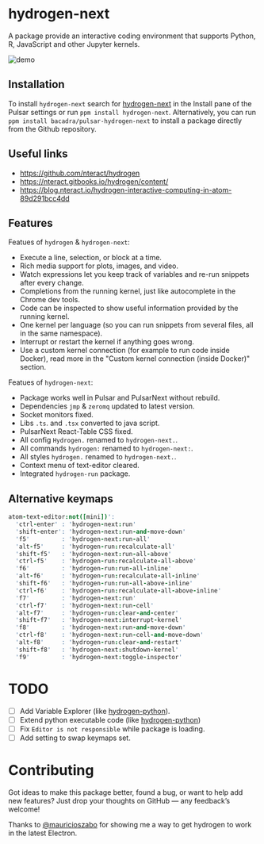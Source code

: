 # hydrogen-next

A package provide an interactive coding environment that supports Python, R, JavaScript and other Jupyter kernels.

![demo](https://github.com/bacadra/pulsar-hydrogen-next/blob/master/assets/demo.gif?raw=true)

## Installation

To install `hydrogen-next` search for [hydrogen-next](https://web.pulsar-edit.dev/packages/hydrogen-next) in the Install pane of the Pulsar settings or run `ppm install hydrogen-next`. Alternatively, you can run `ppm install bacadra/pulsar-hydrogen-next` to install a package directly from the Github repository.

## Useful links

- https://github.com/nteract/hydrogen
- https://nteract.gitbooks.io/hydrogen/content/
- https://blog.nteract.io/hydrogen-interactive-computing-in-atom-89d291bcc4dd

## Features

Featues of `hydrogen` & `hydrogen-next`:

- Execute a line, selection, or block at a time.
- Rich media support for plots, images, and video.
- Watch expressions let you keep track of variables and re-run snippets after every change.
- Completions from the running kernel, just like autocomplete in the Chrome dev tools.
- Code can be inspected to show useful information provided by the running kernel.
- One kernel per language (so you can run snippets from several files, all in the same namespace).
- Interrupt or restart the kernel if anything goes wrong.
- Use a custom kernel connection (for example to run code inside Docker), read more in the "Custom kernel connection (inside Docker)" section.

Featues of `hydrogen-next`:

- Package works well in Pulsar and PulsarNext without rebuild.
- Dependencies `jmp` & `zeromq` updated to latest version.
- Socket monitors fixed.
- Libs `.ts`. and `.tsx` converted to java script.
- PulsarNext React-Table CSS fixed.
- All config `Hydrogen.` renamed to `hydrogen-next.`.
- All commands `hydrogen:` renamed to `hydrogen-next:`.
- All styles `hydrogen.` renamed to `hydrogen-next.`.
- Context menu of text-editor cleared.
- Integrated `hydrogen-run` package.

## Alternative keymaps

```cson
atom-text-editor:not([mini])':
  'ctrl-enter' : 'hydrogen-next:run'
  'shift-enter': 'hydrogen-next:run-and-move-down'
  'f5'         : 'hydrogen-next:run-all'
  'alt-f5'     : 'hydrogen-run:recalculate-all'
  'shift-f5'   : 'hydrogen-next:run-all-above'
  'ctrl-f5'    : 'hydrogen-run:recalculate-all-above'
  'f6'         : 'hydrogen-run:run-all-inline'
  'alt-f6'     : 'hydrogen-run:recalculate-all-inline'
  'shift-f6'   : 'hydrogen-run:run-all-above-inline'
  'ctrl-f6'    : 'hydrogen-run:recalculate-all-above-inline'
  'f7'         : 'hydrogen-next:run'
  'ctrl-f7'    : 'hydrogen-next:run-cell'
  'alt-f7'     : 'hydrogen-run:clear-and-center'
  'shift-f7'   : 'hydrogen-next:interrupt-kernel'
  'f8'         : 'hydrogen-next:run-and-move-down'
  'ctrl-f8'    : 'hydrogen-next:run-cell-and-move-down'
  'alt-f8'     : 'hydrogen-run:clear-and-restart'
  'shift-f8'   : 'hydrogen-next:shutdown-kernel'
  'f9'         : 'hydrogen-next:toggle-inspector'
```

# TODO

- [ ] Add Variable Explorer (like [hydrogen-python](https://github.com/nikitakit/hydrogen-python)).
- [ ] Extend python executable code (like [hydrogen-python](https://github.com/nikitakit/hydrogen-python))
- [ ] Fix `Editor is not responsible` while package is loading.
- [ ] Add setting to swap keymaps set.

# Contributing

Got ideas to make this package better, found a bug, or want to help add new features? Just drop your thoughts on GitHub — any feedback’s welcome!

Thanks to [@mauricioszabo](https://github.com/mauricioszabo) for showing me a way to get hydrogen to work in the latest Electron.
